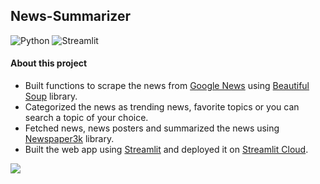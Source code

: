 ## News-Summarizer
![Python](https://img.shields.io/badge/Python-FFD43B?style=for-the-badge&logo=python&logoColor=blue)
![Streamlit](https://img.shields.io/badge/Streamlit-FF4B4B?style=for-the-badge&logo=Streamlit&logoColor=white)

#### About this project
- Built functions to scrape the news from [Google News](https://news.google.com/topstories?hl=en-US&gl=US&ceid=US:en) using [Beautiful Soup](https://www.crummy.com/software/BeautifulSoup/bs4/doc/) library.
- Categorized the news as trending news, favorite topics or you can search a topic of your choice.
- Fetched news, news posters and summarized the news using [Newspaper3k](https://newspaper.readthedocs.io/en/latest/) library.
- Built the web app using [Streamlit](https://streamlit.io) and deployed it on [Streamlit Cloud](https://share.streamlit.io).

![](news_summarizer.gif)
